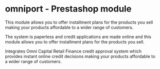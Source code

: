 # omniport - Prestashop module
This module allows you to offer installment plans for the products you sell making your products affordable to a wider range of customers.

The system is paperless and credit applications are made online and this module allows you to offer installment plans for the products you sell.

Integrates Omni Capital Retail Finance credit approval system which provides instant online credit decisions making your products affordable to a wider range of customers.

